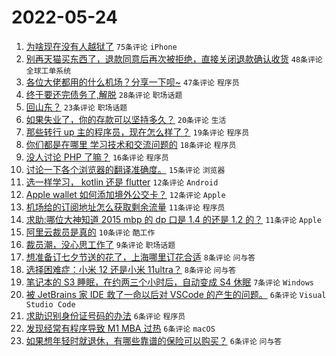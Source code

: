 # 2022-05-24

1. [为啥现在没有人越狱了](https://www.v2ex.com/t/854860) `75条评论` `iPhone`
1. [别再天猫买东西了，退款同意后再次被拒绝，直接关闭退款确认收货](https://www.v2ex.com/t/854856) `48条评论` `全球工单系统`
1. [各位大佬都用的什么机场？分享一下呗~](https://www.v2ex.com/t/854873) `47条评论` `程序员`
1. [终于要还完债务了,解脱](https://www.v2ex.com/t/854885) `28条评论` `职场话题`
1. [回山东？](https://www.v2ex.com/t/854858) `23条评论` `职场话题`
1. [如果失业了，你的存款可以坚持多久？](https://www.v2ex.com/t/854916) `20条评论` `生活`
1. [那些转行 up 主的程序员，现在怎么样了？](https://www.v2ex.com/t/854907) `19条评论` `程序员`
1. [你们都是在哪里 学习技术和交流问题的](https://www.v2ex.com/t/854903) `18条评论` `程序员`
1. [没人讨论 PHP 了嘛？](https://www.v2ex.com/t/854863) `16条评论` `程序员`
1. [讨论一下各个浏览器的翻译准确度。](https://www.v2ex.com/t/854875) `15条评论` `浏览器`
1. [选一样学习， kotlin 还是 flutter](https://www.v2ex.com/t/854910) `12条评论` `Android`
1. [Apple wallet 如何添加境外公交卡？](https://www.v2ex.com/t/854896) `12条评论` `Apple`
1. [机场给的订阅地址怎么获取剩余流量](https://www.v2ex.com/t/854862) `11条评论` `程序员`
1. [求助:哪位大神知道 2015 mbp 的 dp 口是 1.4 的还是 1.2 的？](https://www.v2ex.com/t/854859) `11条评论` `Apple`
1. [阿里云裁员是真的](https://www.v2ex.com/t/854867) `10条评论` `酷工作`
1. [裁员潮，没心思工作了](https://www.v2ex.com/t/854905) `9条评论` `职场话题`
1. [想准备订七夕节送的花了，上海哪里订花合适](https://www.v2ex.com/t/854893) `8条评论` `问与答`
1. [选择困难症：小米 12 还是小米 11ultra？](https://www.v2ex.com/t/854881) `8条评论` `问与答`
1. [笔记本的 S3 睡眠，在约两三个小时后，自动变成 S4 休眠](https://www.v2ex.com/t/854865) `7条评论` `Windows`
1. [被 JetBrains 家 IDE 救了一命以后对 VSCode 的产生的问题。](https://www.v2ex.com/t/854928) `6条评论` `Visual Studio Code`
1. [求助识别身份证号码的办法](https://www.v2ex.com/t/854918) `6条评论` `程序员`
1. [发现经常有程序导致 M1 MBA 过热](https://www.v2ex.com/t/854913) `6条评论` `macOS`
1. [如果想年轻时就退休，有哪些靠谱的保险可以购买？](https://www.v2ex.com/t/854864) `6条评论` `问与答`
